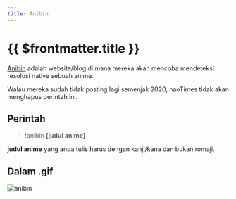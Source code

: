 ```yaml
---
title: Anibin
---
```


# {{ $frontmatter.title }}

[Anibin](https://anibin.blogspot.com/) adalah website/blog di mana mereka akan mencoba mendeteksi resolusi native sebuah anime.

Walau mereka sudah tidak posting lagi semenjak 2020, naoTimes tidak akan menghapus perintah ini.

## Perintah

> !anibin **[judul anime]**

**judul anime** yang anda tulis harus dengan kanji/kana dan bukan romaji.

## Dalam .gif

![anibin](https://p.ihateani.me/mvwwyvar.gif)
